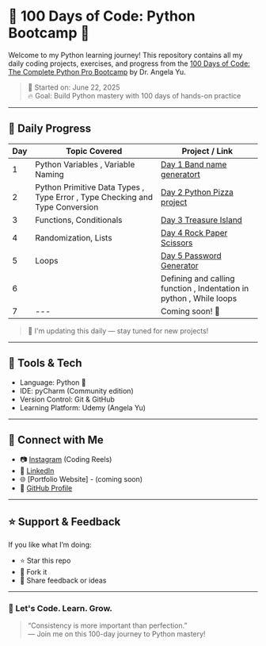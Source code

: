 # 💯 100 Days of Code: Python Bootcamp 🚀

Welcome to my Python learning journey! This repository contains all my daily coding projects, exercises, and progress from the [100 Days of Code: The Complete Python Pro Bootcamp](https://www.udemy.com/course/100-days-of-code/) by Dr. Angela Yu.

> 📅 Started on: June 22, 2025  
> 🔥 Goal: Build Python mastery with 100 days of hands-on practice

---

## 📘 Daily Progress

| Day | Topic Covered | Project / Link |
|-----|---------------|----------------|
| 1 | Python Variables , Variable Naming | [Day 1 Band name generatort](https://github.com/SAYEEDHERE/Day_1--Band_name_generator) |
| 2 | Python Primitive Data Types , Type Error , Type Checking and Type Conversion | [Day 2 Python Pizza project](https://github.com/SAYEEDHERE/Day_2-_-Python_pizza_project-) |
| 3 | Functions, Conditionals | [Day 3 Treasure Island](https://github.com/SAYEEDHERE/Day_3-Puzzle-game) |
| 4 | Randomization, Lists | [Day 4 Rock Paper Scissors](https://github.com/SAYEEDHERE/Day_4-Rock-paper-scissors) |
| 5 | Loops | [Day 5 Password Generator](https://github.com/SAYEEDHERE/Day_5-password_generator) |
| 6 |  | Defining and calling function , Indentation in python , While loops | (#no project their was a game called ESCAPING THE MAZE has to be solved using the concept learn |
| 7 | --- | Coming soon! 🎯 |

> 📌 I'm updating this daily — stay tuned for new projects!

---

## 🧰 Tools & Tech

- Language: Python 🐍
- IDE: pyCharm (Community edition)
- Version Control: Git & GitHub
- Learning Platform: Udemy (Angela Yu)

---

## 🔗 Connect with Me

- 📷 [Instagram](https://www.instagram.com/sayeedcodez/) (Coding Reels)
- 💼 [LinkedIn](https://www.linkedin.com/in/sayeed-here/)  
- 🌐 [Portfolio Website] - (coming soon)
- 🧠 [GitHub Profile](https://github.com/SAYEEDHERE)

---

## ⭐ Support & Feedback

If you like what I’m doing:
- ⭐ Star this repo
- 🍴 Fork it
- 📝 Share feedback or ideas

---

### 🚀 Let's Code. Learn. Grow.

> “Consistency is more important than perfection.”  
> ― Join me on this 100-day journey to Python mastery!




